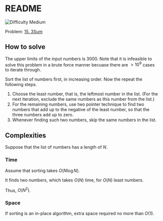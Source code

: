 # README

![Difficulty Medium](https://img.shields.io/badge/Difficulty-Medium-yellow)

Problem: [15. 3Sum][problem]

[problem]: https://leetcode.com/problems/3sum/description/


## How to solve

The upper limits of the input numbers is 3000.
Note that it is infeasible to solve this problem in a brute force manner becuase there are $> 10^9$ cases to iterate through.

Sort the list of numbers first, in increasing order.
Now the repeat the following steps.

1. Choose the least number, that is, the leftmost number in the list.
    (For the next iteration, exclude the same numbers as this number from the list.)
1. For the remaining numbers, use two pointer technique to find two numbers that add up to the negative of the least number, so that the three numbers add up to zero.
1. Whenever finding such two numbers, skip the same numbers in the list.



## Complexities

Suppose that the list of numbers has a length of $N$.

### Time

Assume that sorting takes $O(N \log N)$.

It finds two numbers, which takes $O(N)$ time, for $O(N)$ least numbers.

Thus, $O(N^2)$.

### Space

If sorting is an in-place algorithm, extra space required no more than $O(1)$.
